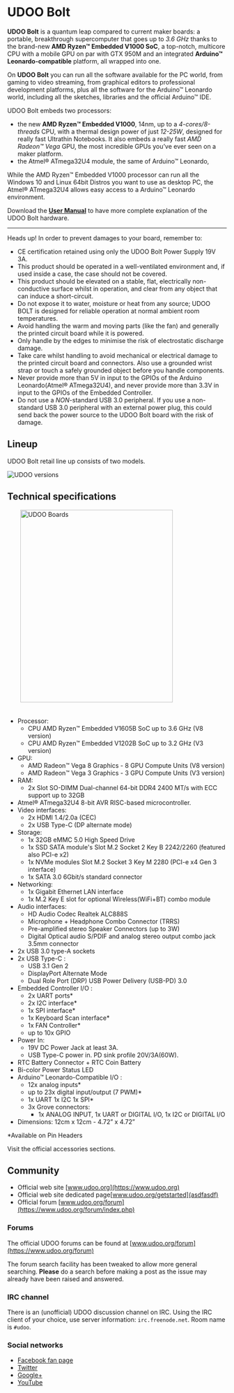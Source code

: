 # UDOO Bolt
**UDOO Bolt** is a quantum leap compared to current maker boards: a portable, breakthrough supercomputer that goes up to *3.6 GHz* thanks to the brand-new **AMD Ryzen&trade; Embedded V1000 SoC**, a top-notch, multicore CPU with a mobile GPU on par with GTX 950M and an integrated **Arduino&trade; Leonardo-compatible** platform, all wrapped into one.

On **UDOO Bolt** you can run all the software available for the PC world, from gaming to video streaming, from graphical editors to professional development platforms, plus all the software for the Arduino&trade; Leonardo world, including all the sketches, libraries and the official Arduino&trade; IDE.

UDOO Bolt embeds two processors:
* the new **AMD Ryzen&trade; Embedded V1000**, 14nm, up to a *4-cores/8-threads* CPU, with a thermal design power of just *12-25W*, designed for really fast Ultrathin Notebooks. It also embeds a really fast *AMD Radeon&trade; Vega* GPU, the most incredible GPUs you’ve ever seen on a maker platform.
* the Atmel&reg; ATmega32U4 module, the same of Arduino&trade; Leonardo,

While the AMD Ryzen&trade; Embedded V1000 processor can run all the Windows 10 and Linux 64bit Distros you want to use as desktop PC, the Atmel&reg; ATmega32U4 allows easy access to a Arduino&trade; Leonardo environment.

Download the [**User Manual**](http://download.udoo.org/files/UDOO_Bolt/Doc/UDOO_Bolt_MANUAL.pdf) to have more complete explanation of the UDOO Bolt hardware.

<hr/>

<span class="label label-warning">Heads up!</span> In order to prevent damages to your board, remember to:

* CE certification retained using only the UDOO Bolt Power Supply 19V 3A.
* This product should be operated in a well-ventilated environment and, if used inside a case, the case should not be covered.
* This product should be elevated on a stable, flat, electrically non-conductive surface whilst in operation, and clear from any object that can induce a short-circuit.
* Do not expose it to water, moisture or heat from any source; UDOO BOLT is designed for reliable operation at normal ambient room temperatures.
* Avoid handling the warm and moving parts (like the fan) and generally the printed circuit board while it is powered.
* Only handle by the edges to minimise the risk of electrostatic discharge damage.
* Take care whilst handling to avoid mechanical or electrical damage to the printed circuit board and connectors. Also use a grounded wrist strap or touch a safely grounded object before you handle components.
* Never provide more than 5V in input to the GPIOs of the Arduino Leonardo(Atmel&reg; ATmega32U4), and never provide more than 3.3V in input to the GPIOs of the Embedded Controller.
* Do not use a *NON*-standard USB 3.0 peripheral. If you use a non-standard USB 3.0 peripheral with an external power plug, this could send back the power source to the UDOO Bolt board with the risk of damage.


## Lineup
UDOO Bolt retail line up consists of two models.

<img src="../img/x86_lineup.png" alt="UDOO versions" class="img-responsive" >


## Technical specifications

<img src="../img/x86_ultra_top_rotate.png" alt="UDOO Boards" class="img-responsive pull-right" height="441px" width="350px"  style="margin-bottom:20px; margin-left:30px;">

* Processor:
  * CPU AMD Ryzen&trade; Embedded V1605B SoC up to 3.6 GHz (V8 version)
  * CPU AMD Ryzen&trade; Embedded V1202B SoC up to 3.2 GHz (V3 version)
* GPU:
  * AMD Radeon™ Vega 8 Graphics - 8 GPU Compute Units (V8 version)
  * AMD Radeon™ Vega 3 Graphics - 3 GPU Compute Units (V3 version)
* RAM:
  * 2x Slot SO-DIMM Dual-channel 64-bit DDR4 2400 MT/s with ECC support up to 32GB
* Atmel&reg; ATmega32U4 8-bit AVR RISC-based microcontroller.
* Video interfaces:
  * 2x HDMI 1.4/2.0a (CEC)
  * 2x USB Type-C (DP alternate mode)
* Storage:
  * 1x 32GB eMMC 5.0 High Speed Drive
  * 1x SSD SATA module's Slot M.2 Socket 2 Key B 2242/2260 (featured also PCI-e x2)
  * 1x NVMe modules Slot M.2 Socket 3 Key M 2280 (PCI-e x4 Gen 3 interface)
  * 1x SATA 3.0 6Gbit/s standard connector
* Networking:
  * 1x Gigabit Ethernet LAN interface
  * 1x M.2 Key E slot for optional Wireless(WiFi+BT) combo module
* Audio interfaces:
  * HD Audio Codec Realtek ALC888S
  * Microphone + Headphone Combo Connector (TRRS)
  * Pre-amplified stereo Speaker Connectors (up to 3W)
  * Digital Optical audio S/PDIF and analog stereo output combo jack 3.5mm connector
* 2x USB 3.0 type-A sockets
* 2x USB Type-C :
  * USB 3.1 Gen 2
  * DisplayPort Alternate Mode
  * Dual Role Port (DRP) USB Power Delivery (USB-PD) 3.0
* Embedded Controller I/O :
  * 2x UART ports*
  * 2x I2C interface*
  * 1x SPI interface*
  * 1x Keyboard Scan interface*
  * 1x FAN Controller*
  * up to 10x GPIO
* Power In:
  * 19V DC Power Jack at least 3A.
  * USB Type-C power in. PD sink profile 20V/3A(60W).
* RTC Battery Connector + RTC Coin Battery
* Bi-color Power Status LED
* Arduino&trade; Leonardo-Compatible I/O :
  * 12x analog inputs*
  * up to 23x digital input/output (7 PWM)*
  * 1x UART 1x I2C 1x SPI*
  * 3x Grove connectors:
     * 1x ANALOG INPUT, 1x UART or DIGITAL I/O, 1x I2C or DIGITAL I/O
* Dimensions: 12cm x 12cm  -  4.72” x 4.72”

&#42;Available on Pin Headers

Visit the official accessories sections.

## Community
* Official web site [www.udoo.org](https://www.udoo.org)
* Official web site dedicated page[www.udoo.org/getstarted](asdfasdf)
* Official forum [www.udoo.org/forum](https://www.udoo.org/forum/index.php)

### Forums
The official UDOO forums can be found at [www.udoo.org/forum](https://www.udoo.org/forum)

The forum search facility has been tweaked to allow more general searching.
**Please** do a search before making a post as the issue may already have been raised and answered.

### IRC channel
There is an (unofficial) UDOO discussion channel on IRC. Using the IRC client of your choice, use server information: `irc.freenode.net`. Room name is `#udoo`.


### Social networks
 * [Facebook fan page](http://www.facebook.com/udooboard)
 * [Twitter](http://twitter.com/UDOO_Board)
 * [Google+](https://plus.google.com/u/0/110742692974455430878/posts)
 * [YouTube](http://www.youtube.com/channel/UCXv5UyGn5jArK8xOAmuSeHg)


<!-- Google Code -->
<script type="text/javascript">
var google_conversion_id = 983836026;
var google_custom_params = window.google_tag_params;
var google_remarketing_only = true;
</script>
</noscript>
